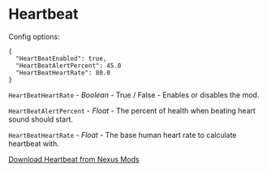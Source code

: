 # Heartbeat

Config options:
```
{
  "HeartBeatEnabled": true,
  "HeartBeatAlertPercent": 45.0
  "HeartBeatHeartRate": 80.0
}
```

`HeartBeatHeartRate` - *Boolean* - True / False - Enables or disables the mod.

`HeartBeatAlertPercent` - *Float* - The percent of health when beating heart sound should start.

`HeartBeatHeartRate` - *Float* - The base human heart rate to calculate heartbeat with.

[Download Heartbeat from Nexus Mods](https://www.nexusmods.com/stardewvalley/mods/5941)